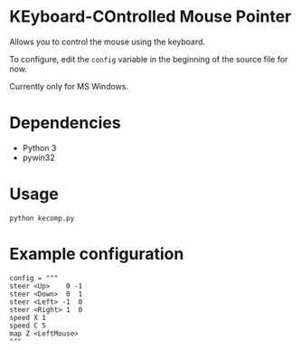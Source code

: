 KEyboard-COntrolled Mouse Pointer
======

Allows you to control the mouse using the keyboard.

To configure, edit the ``config`` variable in the beginning of the source file for now.

Currently only for MS Windows.

Dependencies
======
* Python 3
* pywin32

Usage
======
```
python kecomp.py
```

Example configuration
======
```
config = """
steer <Up>    0 -1
steer <Down>  0  1
steer <Left> -1  0
steer <Right> 1  0
speed X 1
speed C 5
map Z <LeftMouse>
"""
```
